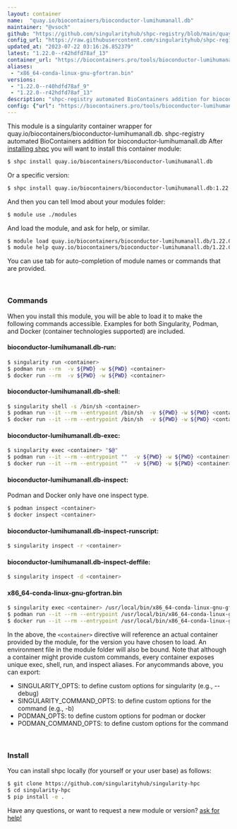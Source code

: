 ```yaml
---
layout: container
name:  "quay.io/biocontainers/bioconductor-lumihumanall.db"
maintainer: "@vsoch"
github: "https://github.com/singularityhub/shpc-registry/blob/main/quay.io/biocontainers/bioconductor-lumihumanall.db/container.yaml"
config_url: "https://raw.githubusercontent.com/singularityhub/shpc-registry/main/quay.io/biocontainers/bioconductor-lumihumanall.db/container.yaml"
updated_at: "2023-07-22 03:16:26.852379"
latest: "1.22.0--r42hdfd78af_13"
container_url: "https://biocontainers.pro/tools/bioconductor-lumihumanall.db"
aliases:
 - "x86_64-conda-linux-gnu-gfortran.bin"
versions:
 - "1.22.0--r40hdfd78af_9"
 - "1.22.0--r42hdfd78af_13"
description: "shpc-registry automated BioContainers addition for bioconductor-lumihumanall.db"
config: {"url": "https://biocontainers.pro/tools/bioconductor-lumihumanall.db", "maintainer": "@vsoch", "description": "shpc-registry automated BioContainers addition for bioconductor-lumihumanall.db", "latest": {"1.22.0--r42hdfd78af_13": "sha256:2a99ed6f030d0fdb0891fa6da2eb55e3509dc5f027ad3c182bdd36e24370ff19"}, "tags": {"1.22.0--r40hdfd78af_9": "sha256:79526cd106a5a71ef3bc28b8ab595f007600aff88ce163e33cfaa1862174648e", "1.22.0--r42hdfd78af_13": "sha256:2a99ed6f030d0fdb0891fa6da2eb55e3509dc5f027ad3c182bdd36e24370ff19"}, "docker": "quay.io/biocontainers/bioconductor-lumihumanall.db", "aliases": {"x86_64-conda-linux-gnu-gfortran.bin": "/usr/local/bin/x86_64-conda-linux-gnu-gfortran.bin"}}
---
```


This module is a singularity container wrapper for quay.io/biocontainers/bioconductor-lumihumanall.db.
shpc-registry automated BioContainers addition for bioconductor-lumihumanall.db
After [installing shpc](#install) you will want to install this container module:


```bash
$ shpc install quay.io/biocontainers/bioconductor-lumihumanall.db
```

Or a specific version:

```bash
$ shpc install quay.io/biocontainers/bioconductor-lumihumanall.db:1.22.0--r42hdfd78af_13
```

And then you can tell lmod about your modules folder:

```bash
$ module use ./modules
```

And load the module, and ask for help, or similar.

```bash
$ module load quay.io/biocontainers/bioconductor-lumihumanall.db/1.22.0--r42hdfd78af_13
$ module help quay.io/biocontainers/bioconductor-lumihumanall.db/1.22.0--r42hdfd78af_13
```

You can use tab for auto-completion of module names or commands that are provided.

<br>

### Commands

When you install this module, you will be able to load it to make the following commands accessible.
Examples for both Singularity, Podman, and Docker (container technologies supported) are included.

#### bioconductor-lumihumanall.db-run:

```bash
$ singularity run <container>
$ podman run --rm  -v ${PWD} -w ${PWD} <container>
$ docker run --rm  -v ${PWD} -w ${PWD} <container>
```

#### bioconductor-lumihumanall.db-shell:

```bash
$ singularity shell -s /bin/sh <container>
$ podman run --it --rm --entrypoint /bin/sh  -v ${PWD} -w ${PWD} <container>
$ docker run --it --rm --entrypoint /bin/sh  -v ${PWD} -w ${PWD} <container>
```

#### bioconductor-lumihumanall.db-exec:

```bash
$ singularity exec <container> "$@"
$ podman run --it --rm --entrypoint ""  -v ${PWD} -w ${PWD} <container> "$@"
$ docker run --it --rm --entrypoint ""  -v ${PWD} -w ${PWD} <container> "$@"
```

#### bioconductor-lumihumanall.db-inspect:

Podman and Docker only have one inspect type.

```bash
$ podman inspect <container>
$ docker inspect <container>
```

#### bioconductor-lumihumanall.db-inspect-runscript:

```bash
$ singularity inspect -r <container>
```

#### bioconductor-lumihumanall.db-inspect-deffile:

```bash
$ singularity inspect -d <container>
```


#### x86_64-conda-linux-gnu-gfortran.bin

```bash
$ singularity exec <container> /usr/local/bin/x86_64-conda-linux-gnu-gfortran.bin
$ podman run --it --rm --entrypoint /usr/local/bin/x86_64-conda-linux-gnu-gfortran.bin   -v ${PWD} -w ${PWD} <container> -c " $@"
$ docker run --it --rm --entrypoint /usr/local/bin/x86_64-conda-linux-gnu-gfortran.bin   -v ${PWD} -w ${PWD} <container> -c " $@"
```



In the above, the `<container>` directive will reference an actual container provided
by the module, for the version you have chosen to load. An environment file in the
module folder will also be bound. Note that although a container
might provide custom commands, every container exposes unique exec, shell, run, and
inspect aliases. For anycommands above, you can export:

 - SINGULARITY_OPTS: to define custom options for singularity (e.g., --debug)
 - SINGULARITY_COMMAND_OPTS: to define custom options for the command (e.g., -b)
 - PODMAN_OPTS: to define custom options for podman or docker
 - PODMAN_COMMAND_OPTS: to define custom options for the command

<br>

### Install

You can install shpc locally (for yourself or your user base) as follows:

```bash
$ git clone https://github.com/singularityhub/singularity-hpc
$ cd singularity-hpc
$ pip install -e .
```

Have any questions, or want to request a new module or version? [ask for help!](https://github.com/singularityhub/singularity-hpc/issues)
